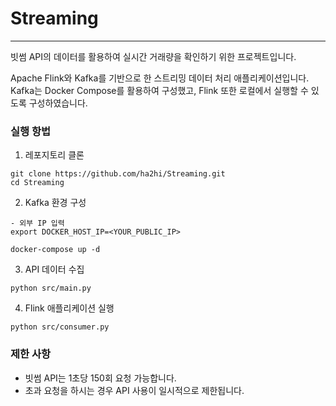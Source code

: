 # Streaming
---
빗썸 API의 데이터를 활용하여 실시간 거래량을 확인하기 위한 프로젝트입니다.  
  
Apache Flink와 Kafka를 기반으로 한 스트리밍 데이터 처리 애플리케이션입니다.  
Kafka는 Docker Compose를 활용하여 구성했고, Flink 또한 로컬에서 실행할 수 있도록 구성하였습니다.  
  
### 실행 항법
1. 레포지토리 클론
```
git clone https://github.com/ha2hi/Streaming.git
cd Streaming
```  
2. Kafka 환경 구성
```
- 외부 IP 입력
export DOCKER_HOST_IP=<YOUR_PUBLIC_IP>

docker-compose up -d
```  
3. API 데이터 수집
```
python src/main.py
```  
4. Flink 애플리케이션 실행
```
python src/consumer.py
```
  
### 제한 사항
- 빗썸 API는 1초당 150회 요청 가능합니다.  
- 초과 요청을 하시는 경우 API 사용이 일시적으로 제한됩니다.